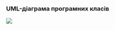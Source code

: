 ### UML-діаграма програмних класів
![](https://user-images.githubusercontent.com/79446188/195663770-e3bf55ae-cbe3-4754-89ec-7095afef8474.png)

